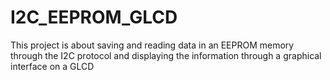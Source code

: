 # I2C_EEPROM_GLCD
This project is about saving and reading data in an EEPROM memory through the I2C protocol and displaying the information through a graphical interface on a GLCD
